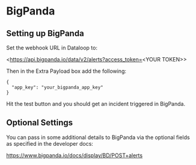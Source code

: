 # BigPanda

## Setting up BigPanda

Set the webhook URL in Dataloop to:

<https://api.bigpanda.io/data/v2/alerts?access_token=<YOUR TOKEN\>>

Then in the Extra Payload box add the following:

```
{
  "app_key": "your_bigpanda_app_key"
}
```

Hit the test button and you should get an incident triggered in BigPanda.
 

## Optional Settings

You can pass in some additional details to BigPanda via the optional fields as specified in the developer docs:

<https://www.bigpanda.io/docs/display/BD/POST+alerts>

 
